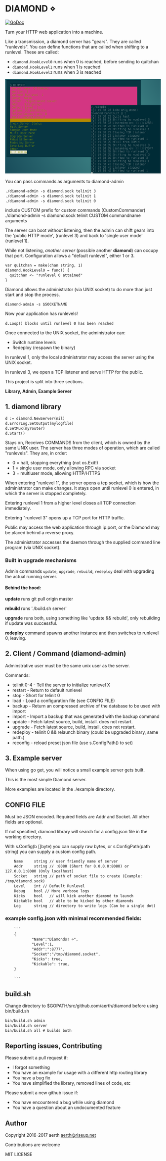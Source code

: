 # DIAMOND ⋄

[![GoDoc](https://godoc.org/github.com/aerth/diamond/lib?status.svg)](https://godoc.org/github.com/aerth/diamond/lib)

Turn your HTTP web application into a machine.

Like a transmission, a diamond server has "gears". They are called "runlevels". You can define functions that are called when shifting to a runlevel. These are called:

  * ```diamond.HookLevel0``` runs when 0 is reached, before sending to quitchan
  * ```diamond.HookLevel1``` runs when 1 is reached
  * ```diamond.HookLevel3``` runs when 3 is reached

![Screenshot of both diamond-admin and diamond server](https://github.com/aerth/diamond/blob/master/example/diamond-screenshot.png?raw=true)

You can pass commands as arguments to diamond-admin

```
./diamond-admin -s diamond.sock telinit 3
./diamond-admin -s diamond.sock telinit 1
./diamond-admin -s diamond.sock telinit 0
```

include CUSTOM prefix for custom commands (CustomCommander)
./diamond-admin -s diamond.sock telinit CUSTOM commandname arguments

The server can boot without listening, then the admin can shift gears into the
        'public HTTP mode', (runlevel 3) and back to 'single user mode' (runlevel 1).

While not listening, *another server* (possible another **diamond**) can occupy that port.
Configuration allows a "default runlevel", either 1 or 3.

```
var quitchan = make(chan string, 1)
diamond.HookLevel0 = func() {
  quitchan <- "runlevel 0 attained"
}
```

Diamond allows the administrator (via UNIX socket)
to do more than just start and stop the process.

```
diamond-admin -s $SOCKETNAME
```


Now your application has runlevels!

```d.Loop() blocks until runlevel 0 has been reached```

Once connected to the UNIX socket, the administrator can:

  * Switch runtime levels
  * Redeploy (respawn the binary)

In runlevel 1,
        only the local administrator may access the server using the UNIX socket.

In runlevel 3,
        we open a TCP listener and serve HTTP for the public.

This project is split into three sections.

**Library, Admin, Example Server**

## 1. diamond library

```
d := diamond.NewServer(nil)
d.ErrorLog.SetOutput(mylogfile)
d.SetMux(myrouter)
d.Start()

```

Stays on, Receives COMMANDS from the client,
which is owned by the same UNIX user.
The server has three modes of operation, which
are called "runlevels". They are, in order:

  * 0 = halt, stopping everything (not os.Exit!)
  * 1 = single user mode, only allowing RPC via socket
  * 3 = multiuser mode, allowing HTTP/HTTPS

When entering "runlevel 1", the server opens a
tcp socket, which is how the administrator can make changes.
It stays open until runlevel 0 is entered, in which the server is stopped completely.

Entering runlevel 1 from a higher level closes all TCP connection immediately.

Entering "runlevel 3" opens up a TCP port for
HTTP traffic.

Public may access the web application through ip:port,
or the Diamond may be placed behind a reverse proxy.

The administrator accesses the daemon through
the supplied command line program (via UNIX socket).

### Built in upgrade mechanisms
Admin commands `update`, `upgrade`, `rebuild`, `redeploy` deal with upgrading
the actual running server.

#### Behind the hood:

**update** runs git pull origin master

**rebuild** runs './build.sh server'

**upgrade** runs both, using something like 'update && rebuild', only rebuilding if update was successful.

**redeploy** command spawns another instance and then switches to runlevel 0, leaving.


## 2. Client / Command (diamond-admin)

Adminstrative user must be the same unix user as the server.

Commands:

  * telinit 0-4 - Tell the server to initialize runlevel X
  * restart - Return to default runlevel
  * stop - Short for telinit 0
  * load - Load a configuration file (see CONFIG FILE)
  * backup - Return an compressed archive of the database to be used with import
  * import - Import a backup that was generated with the backup command
  * update - Fetch latest source, build, install. does not restart.
  * upgrade - Fetch latest source, build, install. does not restart.
  * redeploy - telinit 0 && relaunch binary (could be upgraded binary, same path.)
  * reconfig - reload preset json file (use s.ConfigPath() to set)



## 3. Example server

When using go get, you will notice a small example server gets built.

This is the most simple Diamond server.

More examples are located in the ./example directory.

## CONFIG FILE

Must be JSON encoded. Required fields are Addr and Socket. All other fields are optional.

If not specified, diamond library will search for a config.json file in the working directory.

With s.Config(b []byte) you can supply raw bytes,
or s.ConfigPath(path string) you can supply a custom config path.

        Name     string // user friendly name of server
        Addr     string // :8080 (Short for 0.0.0.0:8080) or 127.0.0.1:8080 (Only localhost)
        Socket   string // path of socket file to create (Example: /tmp/diamond.sock)
        Level    int // Default Runlevel
        Debug    bool // More verbose logs
        Kicks    bool   // will kick another diamond to launch
        Kickable bool   // able to be kicked by other diamonds
        Log      string // directory to write logs (Can be a single dot)


### example config.json with minimal recommended fields:
        ```
        {
                "Name":"Diamonds! ⋄",
                "Level":1,
                "Addr":":8777",
                "Socket":"/tmp/diamond.socket",
                "Kicks": true,
                "Kickable": true,
        }

        ```


## build.sh

Change directory to $GOPATH/src/github.com/aerth/diamond before using bin/build.sh

```
bin/build.sh admin
bin/build.sh server
bin/build.sh all # builds both
```

## Reporting issues, Contributing

Please submit a pull request if:

  * I forgot something
  * You have an example for usage with a different http routing library
  * You have a bug fix
  * You have simplified the library, removed lines of code, etc

Please submit a new github issue if:

  * You have encountered a bug while using diamond
  * You have a question about an undocumented feature

## Author

Copyright 2016-2017  aerth <aerth@riseup.net>

Contributions are welcome

MIT LICENSE
